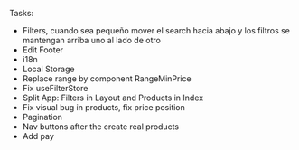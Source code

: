 Tasks:

- Filters, cuando sea pequeño mover el search hacia abajo y los filtros se mantengan arriba uno al lado de otro
- Edit Footer
- i18n
- Local Storage
- Replace range by component RangeMinPrice
- Fix useFilterStore
- Split App: Filters in Layout and Products in Index
- Fix visual bug in products, fix price position
- Pagination
- Nav buttons after the create real products
- Add pay
